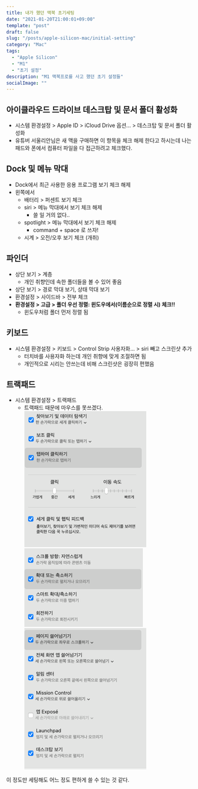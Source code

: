 ```yaml
---
title: 내가 했던 맥북 초기세팅
date: "2021-01-20T21:00:01+09:00"
template: "post"
draft: false
slug: "/posts/apple-silicon-mac/initial-setting"
category: "Mac"
tags:
  - "Apple Silicon"
  - "M1"
  - "초기 설정"
description: "M1 맥북프로를 사고 했던 초기 설정들"
socialImage: ""
---
```


## 아이클라우드 드라이브 데스크탑 및 문서 폴더 활성화
- 시스템 환경설정 > Apple ID > iCloud Drive 옵션... > 데스크탑 및 문서 폴더 활성화  
- 유튜버 서울리안님은 새 맥을 구매하면 이 항목을 체크 해제 한다고 하시는데 나는 패드와 폰에서 컴퓨터 파일을 다 접근하려고 체크했다.

## Dock 및 메뉴 막대
- Dock에서 최근 사용한 응용 프로그램 보기 체크 해제
- 왼쪽에서
  - 배터리 > 퍼센트 보기 체크
  - siri > 메뉴 막대에서 보기 체크 해제
      - 쓸 일 거의 없다..
  - spotlight > 메뉴 막대에서 보기 체크 해제
      - command + space 로 쓰자!
  - 시계 > 오전/오후 보기 체크 (개취)

## 파인더
- 상단 보기 > 계층
  - 개인 취향인데 속한 폴더들을 볼 수 있어 좋음
- 상단 보기 > 경로 막대 보기, 상태 막대 보기
- 환경설정 > 사이드바 > 전부 체크
- **환경설정 > 고급 > 폴더 우선 정렬: 윈도우에서(이름순으로 정렬 시) 체크!!**
  - 윈도우처럼 폴더 먼저 정렬 됨

## 키보드
- 시스템 환경설정 > 키보드 > Control Strip 사용자화...  > siri 빼고 스크린샷 추가
  - 터치바를 사용자화 하는데 개인 취향에 맞게 조절하면 됨
  - 개인적으로 시리는 안쓰는데 비해 스크린샷은 굉장히 편했음

## 트랙패드
- 시스템 환경설정 > 트랙패드 
  - 트랙패드 때문에 마우스를 못쓰겠다.
![포인트 및 클랙](/media/apple-silicon-mac/trackpad-1.PNG)
![스크롤 및 확대/축소](/media/apple-silicon-mac/trackpad-2.PNG)
![추가 제스처](/media/apple-silicon-mac/trackpad-3.PNG)

이 정도만 세팅해도 어느 정도 편하게 쓸 수 있는 것 같다.